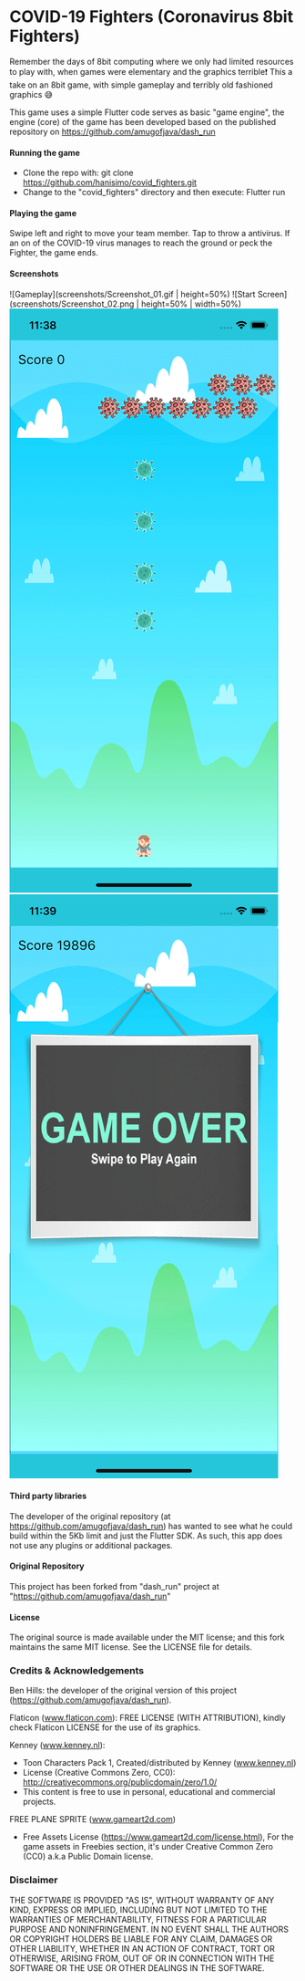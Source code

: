 # COVID-19 Fighters (Coronavirus 8bit Fighters)
Remember the days of 8bit computing where we only had limited resources to play with, when games 
were elementary and the graphics terrible❗️ This a take on an 8bit game, with simple gameplay and 
terribly old fashioned graphics 😅 

This game uses a simple Flutter code serves as basic "game engine", the engine (core) of the game 
has been developed based on the published repository on https://github.com/amugofjava/dash_run

#### Running the game
- Clone the repo with: git clone https://github.com/hanisimo/covid_fighters.git
- Change to the "covid_fighters" directory and then execute: Flutter run

#### Playing the game
Swipe left and right to move your team member. Tap to throw a antivirus. If an on of the COVID-19 
virus manages to reach the ground or peck the Fighter, the game ends.

#### Screenshots
![Gameplay](screenshots/Screenshot_01.gif | height=50%)
![Start Screen](screenshots/Screenshot_02.png | height=50% | width=50%)
![Gameplay](screenshots/Screenshot_03.png)
![Game Over Screen](screenshots/Screenshot_04.png)

#### Third party libraries
The developer of the original repository (at https://github.com/amugofjava/dash_run) has wanted to 
see what he could build within the 5Kb limit and just the Flutter SDK. As such, this app does not 
use any plugins or additional packages.

#### Original Repository 
This project has been forked from "dash_run" project at "https://github.com/amugofjava/dash_run"

#### License
The original source is made available under the MIT license; and this fork maintains the same MIT 
license. See the LICENSE file for details.

### Credits & Acknowledgements
Ben Hills: the developer of the original version of this project (https://github.com/amugofjava/dash_run). 

Flaticon (www.flaticon.com): FREE LICENSE (WITH ATTRIBUTION), kindly check Flaticon LICENSE for the 
use of its graphics.

Kenney (www.kenney.nl):
- Toon Characters Pack 1, Created/distributed by Kenney (www.kenney.nl)
- License (Creative Commons Zero, CC0): http://creativecommons.org/publicdomain/zero/1.0/
- This content is free to use in personal, educational and commercial projects.

FREE PLANE SPRITE (www.gameart2d.com)
- Free Assets License (https://www.gameart2d.com/license.html), For the game assets in Freebies 
  section, it's under Creative Common Zero (CC0) a.k.a Public Domain license.

### Disclaimer
THE SOFTWARE IS PROVIDED "AS IS", WITHOUT WARRANTY OF ANY KIND, EXPRESS OR IMPLIED, INCLUDING BUT 
NOT LIMITED TO THE WARRANTIES OF MERCHANTABILITY, FITNESS FOR A PARTICULAR PURPOSE AND 
NONINFRINGEMENT. IN NO EVENT SHALL THE AUTHORS OR COPYRIGHT HOLDERS BE LIABLE FOR ANY CLAIM, 
DAMAGES OR OTHER LIABILITY, WHETHER IN AN ACTION OF CONTRACT, TORT OR OTHERWISE, ARISING FROM, OUT 
OF OR IN CONNECTION WITH THE SOFTWARE OR THE USE OR OTHER DEALINGS IN THE SOFTWARE.